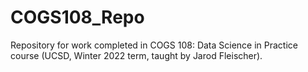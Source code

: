 # COGS108_Repo
Repository for work completed in COGS 108: Data Science in Practice course (UCSD, Winter 2022 term, taught by Jarod Fleischer).
